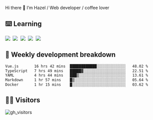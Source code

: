 
Hi there 👋 I’m Hazel / Web developer / coffee lover

## ⌨️ Learning

<samp>
 <a href="https://github.com/vuejs/core"><img src="https://api.iconify.design/logos:vue.svg" /></a>
  <a href="https://github.com/vuejs/core"><img src="https://api.iconify.design/logos:react.svg" /></a>
  <a href="https://github.com/vitejs/vite"><img src="https://api.iconify.design/logos:vitejs.svg" /></a>
  <a href="https://github.com/microsoft/TypeScript"><img src="https://api.iconify.design/logos:typescript-icon.svg" /></a> 
  <a href="https://github.com/unocss/unocss"><img src="https://api.iconify.design/logos:unocss.svg" /></a>
  

</samp>


## 🦀 Weekly development breakdown

<!--START_SECTION:waka-->

```txt
Vue.js       16 hrs 42 mins  ████████████░░░░░░░░░░░░░   48.02 %
TypeScript   7 hrs 49 mins   █████▓░░░░░░░░░░░░░░░░░░░   22.51 %
YAML         4 hrs 44 mins   ███▒░░░░░░░░░░░░░░░░░░░░░   13.61 %
Markdown     1 hr 57 mins    █▒░░░░░░░░░░░░░░░░░░░░░░░   05.64 %
Docker       1 hr 15 mins    █░░░░░░░░░░░░░░░░░░░░░░░░   03.62 %
```

<!--END_SECTION:waka-->
## 👬🏻 Visitors

![gh_visitors](https://profile-counter.glitch.me/Hazel-Lin/count.svg)

